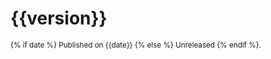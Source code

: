 # {{version}}

<small>{% if date %}
Published on {{date}}
{% else %}
Unreleased
{% endif %}.</small>
